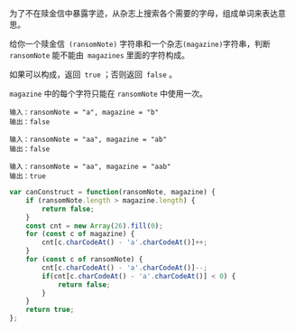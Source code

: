 为了不在赎金信中暴露字迹，从杂志上搜索各个需要的字母，组成单词来表达意思。

给你一个赎金信` (ransomNote)` 字符串和一个杂志`(magazine)`字符串，判断 `ransomNote` 能不能由` magazines` 里面的字符构成。

如果可以构成，返回` true` ；否则返回` false` 。

`magazine` 中的每个字符只能在 `ransomNote` 中使用一次。

```
输入：ransomNote = "a", magazine = "b"
输出：false

输入：ransomNote = "aa", magazine = "ab"
输出：false

输入：ransomNote = "aa", magazine = "aab"
输出：true
```

```js
var canConstruct = function(ransomNote, magazine) {
    if (ransomNote.length > magazine.length) {
        return false;
    }
    const cnt = new Array(26).fill(0);
    for (const c of magazine) {
        cnt[c.charCodeAt() - 'a'.charCodeAt()]++;
    }
    for (const c of ransomNote) {
        cnt[c.charCodeAt() - 'a'.charCodeAt()]--;
        if(cnt[c.charCodeAt() - 'a'.charCodeAt()] < 0) {
            return false;
        }
    }
    return true;
};
```

